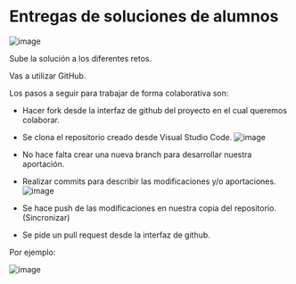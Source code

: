 # Entregas de soluciones de alumnos

![image](https://github.com/user-attachments/assets/25727186-ddbd-47a4-9b4e-0c6d1a913d37)


Sube la solución a los diferentes retos. 

Vas a utilizar GitHub.

Los pasos a seguir para trabajar de forma colaborativa son:

- Hacer fork desde la interfaz de github del proyecto en el cual queremos colaborar.
- Se clona el repositorio creado desde Visual Studio Code.
![image](https://github.com/user-attachments/assets/c3747670-425c-4138-acae-122e4dcdb8ec)

- No hace falta crear una nueva branch para desarrollar nuestra aportación.
- Realizar commits para describir las modificaciones y/o aportaciones.
![image](https://github.com/user-attachments/assets/61a61db6-4ceb-431c-ae5e-e37642bf59fd)

- Se hace push de las modificaciones en nuestra copia del repositorio. (Sincronizar)
- Se pide un pull request desde la interfaz de github.

Por ejemplo:

![image](https://github.com/user-attachments/assets/e984a313-48e1-4344-aa88-e7e12e555a42)


